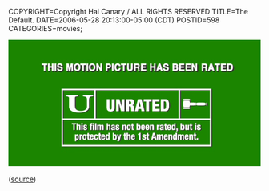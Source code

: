 COPYRIGHT=Copyright Hal Canary / ALL RIGHTS RESERVED
TITLE=The Default.
DATE=2006-05-28 20:13:00-05:00 (CDT)
POSTID=598
CATEGORIES=movies;

![[]](/images/aristocrats-rating.png)

([source](http://www.imdb.com/title/tt0436078/))
